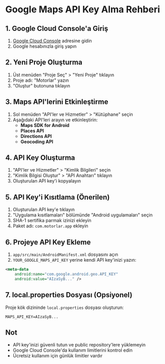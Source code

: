 # Google Maps API Key Alma Rehberi

## 1. Google Cloud Console'a Giriş
1. [Google Cloud Console](https://console.cloud.google.com/) adresine gidin
2. Google hesabınızla giriş yapın

## 2. Yeni Proje Oluşturma
1. Üst menüden "Proje Seç" > "Yeni Proje" tıklayın
2. Proje adı: "Motorlar" yazın
3. "Oluştur" butonuna tıklayın

## 3. Maps API'lerini Etkinleştirme
1. Sol menüden "API'ler ve Hizmetler" > "Kütüphane" seçin
2. Aşağıdaki API'leri arayın ve etkinleştirin:
   - **Maps SDK for Android**
   - **Places API**
   - **Directions API**
   - **Geocoding API**

## 4. API Key Oluşturma
1. "API'ler ve Hizmetler" > "Kimlik Bilgileri" seçin
2. "Kimlik Bilgisi Oluştur" > "API Anahtarı" tıklayın
3. Oluşturulan API key'i kopyalayın

## 5. API Key'i Kısıtlama (Önerilen)
1. Oluşturulan API key'e tıklayın
2. "Uygulama kısıtlamaları" bölümünde "Android uygulamaları" seçin
3. SHA-1 sertifika parmak izinizi ekleyin
4. Paket adı: `com.motorlar.app` ekleyin

## 6. Projeye API Key Ekleme
1. `app/src/main/AndroidManifest.xml` dosyasını açın
2. `YOUR_GOOGLE_MAPS_API_KEY` yerine kendi API key'inizi yazın:

```xml
<meta-data
    android:name="com.google.android.geo.API_KEY"
    android:value="AIzaSyB..." />
```

## 7. local.properties Dosyası (Opsiyonel)
Proje kök dizininde `local.properties` dosyası oluşturun:

```properties
MAPS_API_KEY=AIzaSyB...
```

## Not
- API key'inizi güvenli tutun ve public repository'lere yüklemeyin
- Google Cloud Console'da kullanım limitlerini kontrol edin
- Ücretsiz kullanım için günlük limitler vardır

